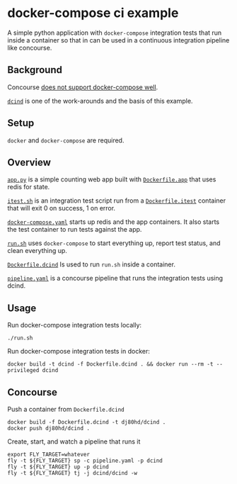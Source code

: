 # docker-compose ci example

A simple python application with `docker-compose` integration tests that run inside a container so that in can be used in a continuous integration pipeline like concourse.

## Background

Concourse [does not support docker-compose well](https://github.com/concourse/concourse/issues/324).  

[`dcind`](https://github.com/meAmidos/dcind) is one of the work-arounds and the basis of this example.

## Setup
`docker` and `docker-compose` are required.

## Overview
[`app.py`](app.py) is a simple counting web app built with [`Dockerfile.app`](Dockerfile.app) that uses redis for state.

[`itest.sh`](itest.sh) is an integration test script run from a [`Dockerfile.itest`](Dockerfile.itest) container that will exit 0 on success, 1 on error.

[`docker-compose.yaml`](docker-compose.yaml) starts up redis and the app containers.  It also starts the test container to run tests against the app.

[`run.sh`](run.sh) uses `docker-compose` to start everything up, report test status, and clean everything up.

[`Dockerfile.dcind`](Dockerfile.dcind) Is used to run `run.sh` inside a container.

[`pipeline.yaml`](pipeline.yaml) is a concourse pipeline that runs the integration tests using dcind.

## Usage
Run docker-compose integration tests locally:
```
./run.sh
```

Run docker-compose integration tests in docker:
```
docker build -t dcind -f Dockerfile.dcind . && docker run --rm -t --privileged dcind
```

## Concourse
Push a container from `Dockerfile.dcind`
```
docker build -f Dockerfile.dcind -t dj80hd/dcind .
docker push dj80hd/dcind .
```

Create, start, and watch a pipeline that runs it
```
export FLY_TARGET=whatever
fly -t ${FLY_TARGET} sp -c pipeline.yaml -p dcind
fly -t ${FLY_TARGET} up -p dcind
fly -t ${FLY_TARGET} tj -j dcind/dcind -w
```
